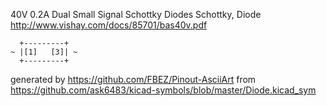 40V 0.2A Dual Small Signal Schottky Diodes
Schottky, Diode
http://www.vishay.com/docs/85701/bas40v.pdf


	  +---------+
	~ |[1]   [3]| ~
	  +---------+


generated by https://github.com/FBEZ/Pinout-AsciiArt from https://github.com/ask6483/kicad-symbols/blob/master/Diode.kicad_sym